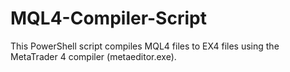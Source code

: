 # MQL4-Compiler-Script
This PowerShell script compiles MQL4 files to EX4 files using the MetaTrader 4 compiler (metaeditor.exe).
